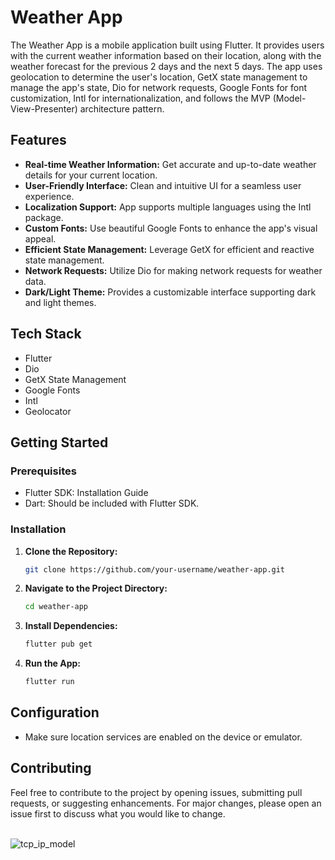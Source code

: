 # Weather App

The Weather App is a mobile application built using Flutter. It provides users with the current weather information based on their location, along with the weather forecast for the previous 2 days and the next 5 days. The app uses geolocation to determine the user's location, GetX state management to manage the app's state, Dio for network requests, Google Fonts for font customization, Intl for internationalization, and follows the MVP (Model-View-Presenter) architecture pattern.

## Features

- **Real-time Weather Information:** Get accurate and up-to-date weather details for your current location.
- **User-Friendly Interface:** Clean and intuitive UI for a seamless user experience.
- **Localization Support:** App supports multiple languages using the Intl package.
- **Custom Fonts:** Use beautiful Google Fonts to enhance the app's visual appeal.
- **Efficient State Management:** Leverage GetX for efficient and reactive state management.
- **Network Requests:** Utilize Dio for making network requests for weather data.
- **Dark/Light Theme:** Provides a customizable interface supporting dark and light themes.

## Tech Stack

- Flutter
- Dio
- GetX State Management
- Google Fonts
- Intl
- Geolocator

## Getting Started

### Prerequisites
 - Flutter SDK: Installation Guide
 - Dart: Should be included with Flutter SDK.

### Installation

1. **Clone the Repository:**
    ```bash
    git clone https://github.com/your-username/weather-app.git
    ```

2. **Navigate to the Project Directory:**
    ```bash
    cd weather-app
    ```

3. **Install Dependencies:**
    ```bash
    flutter pub get
    ```

4. **Run the App:**
    ```bash
    flutter run
    ```

## Configuration

- Make sure location services are enabled on the device or emulator.

## Contributing

Feel free to contribute to the project by opening issues, submitting pull requests, or suggesting enhancements. For major changes, please open an issue first to discuss what you would like to change.

   <br>
      <img src="https://github.com/K-zew/Weather_App/tree/main/weather_app/Videos/WeatherApp.mov" alt="tcp_ip_model">
   </br>

